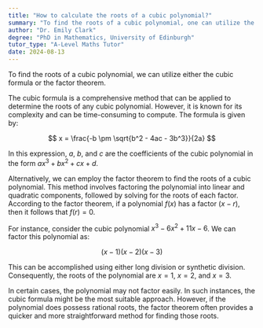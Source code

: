 ```yaml
---
title: "How to calculate the roots of a cubic polynomial?"
summary: "To find the roots of a cubic polynomial, one can utilize the cubic formula or apply the factor theorem."
author: "Dr. Emily Clark"
degree: "PhD in Mathematics, University of Edinburgh"
tutor_type: "A-Level Maths Tutor"
date: 2024-08-13
---
```


To find the roots of a cubic polynomial, we can utilize either the cubic formula or the factor theorem.

The cubic formula is a comprehensive method that can be applied to determine the roots of any cubic polynomial. However, it is known for its complexity and can be time-consuming to compute. The formula is given by:

$$
x = \frac{-b \pm \sqrt{b^2 - 4ac - 3b^3}}{2a}
$$

In this expression, $a$, $b$, and $c$ are the coefficients of the cubic polynomial in the form $ax^3 + bx^2 + cx + d$.

Alternatively, we can employ the factor theorem to find the roots of a cubic polynomial. This method involves factoring the polynomial into linear and quadratic components, followed by solving for the roots of each factor. According to the factor theorem, if a polynomial $f(x)$ has a factor $(x - r)$, then it follows that $f(r) = 0$.

For instance, consider the cubic polynomial $x^3 - 6x^2 + 11x - 6$. We can factor this polynomial as:

$$
(x - 1)(x - 2)(x - 3)
$$

This can be accomplished using either long division or synthetic division. Consequently, the roots of the polynomial are $x = 1$, $x = 2$, and $x = 3$.

In certain cases, the polynomial may not factor easily. In such instances, the cubic formula might be the most suitable approach. However, if the polynomial does possess rational roots, the factor theorem often provides a quicker and more straightforward method for finding those roots.
    